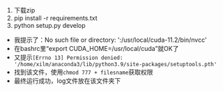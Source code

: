 1. 下载zip
2. pip install -r requirements.txt
3. python setup.py develop
- 我提示了：No such file or directory: ':/usr/local/cuda-11.2/bin/nvcc'
- 在bashrc里“export CUDA_HOME=/usr/local/cuda”就OK了
- 又提示`[Errno 13] Permission denied: '/home/xilm/anaconda3/lib/python3.9/site-packages/setuptools.pth'`
- 找到该文件，使用`chmod 777 + filesname`获取权限
- 最终运行成功，log文件放在该文件夹下
